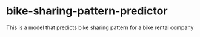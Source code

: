 # bike-sharing-pattern-predictor
This is a model that predicts bike sharing pattern for a bike rental company
